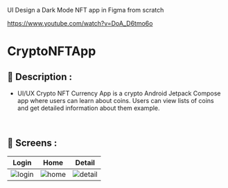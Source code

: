 UI Design a Dark Mode NFT app in Figma from scratch

https://www.youtube.com/watch?v=DoA_D6tmo6o


# CryptoNFTApp

## 	:book: Description :
- UI/UX Crypto NFT Currency App is a crypto Android Jetpack Compose app where users can learn about coins. Users can view lists of coins and get detailed information about them example.

</br>


## :camera_flash: Screens :
| Login | Home | Detail |  
|:-:|:-:|:-:|
| ![login](https://github.com/user-attachments/assets/594c54fa-2dee-4b74-ae95-2dd2098e4f26)| ![home](https://github.com/user-attachments/assets/b4fe6b35-3a77-473a-b16e-67316a3e9a56)| ![detail](https://github.com/user-attachments/assets/c79deed5-aa3e-42c0-a326-ae56958ccaf1) |

